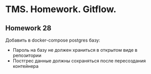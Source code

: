 # TMS. Homework. Gitflow.
## Homework 28
Добавить в docker-compose postgres базу:
* Пароль на базу не должен храниться в открытом виде в репозитории
* Постгрес данные должны сохраняться после пересоздания контейнера